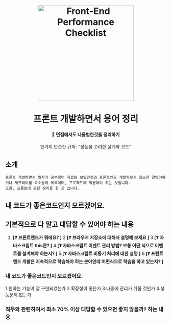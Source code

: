 <h1 align="center">
<br>
  <a href="#"><img src="https://blog.kakaocdn.net/dn/bwX96t/btroWCVcAlb/Tyv858fOOLccxHZNRzQqpk/img.gif" alt="Front-End Performance Checklist" height="300"></a>
  <br>
  <br>
  프론트 개발하면서 용어 정리
  <br>
</h1>
<h4 align="center"> 👤 면접에서도 나올법한것들 정리하기</h4>
<p align="center">한가지 단순한 규칙: "성능을 고려한 설계와 코드"</p>

## 소개
```
프론트 개발하면서 필자가 공부했던 자료와 보았던것과 프론트엔드 개발자로서 최소한 알아야하거나 체크해야할 요소들의 목록이며, 프로젝트에 적용해야 하는 것입니다.
또한, 프론트에 관한 정리를 한 곳 입니다.
```
## 내 코드가 좋은코드인지 모르겠어요.

## 기본적으로 다 알고 대답할 수 있어야 하는 내용

1. **[❓ 프론트엔드가 뭐에요?  ]**
2.**[❓ 브라우저 저장소에 대해서 설명해 보세요  ]**
3.**[❓ 자바스크립트 this란?  ]**
4.**[❓ 자바스크립트 이벤트 관리 방법? 보통 어떤 식으로 이벤트를 설계해야 하는지?  ]**
5.**[❓ 자바스크립트 비동기 처리에 대한 설명  ]**
6.**[❓ 프런트엔드 개발은 지속적으로 학습해야 하는 분야인데 어떤식으로 학습을 하고 있는지?  ]**


### 내 코드가 좋은코드인지 모르겠어요.

1.원하는 기능이 잘 구현되었는가
2.확장성이 좋은가
3.나중에 관리가 쉬울 것인가
4.성능문제 없는가

### 직무와 관련하여서 최소 70% 이상 대답할 수 있으면 좋지 않을까? 하는 내용

